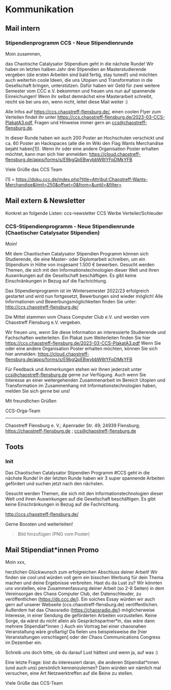 # Kommunikation


## Mail intern

### Stipendienprogramm CCS - Neue Stipendienrunde

Moin zusammen,

das Chaotische Catalysator Stipendium geht in die nächste Runde!
Wir haben im letzten halben Jahr drei Stipendien an Masterstudierende vergeben (die ersten Arbeiten sind bald fertig, stay tuned!) und möchten auch weiterhin coole Ideen, die uns Utopien und Transformation in die Gesellschaft bringen, unterstützen. Dafür haben wir Geld für zwei weitere Semester vom CCC e.V. bekommen und freuen uns nun auf spannende Einreichungen! Wenn ihr selbst demnächst eine Masterarbeit schreibt, reicht sie bei uns ein, wenn nicht, leitet diese Mail weiter :)

Alle Infos auf https://ccs.chaostreff-flensburg.de/, einen coolen Flyer zum Verteilen findet ihr unter https://ccs.chaostreff-flensburg.de/2023-03-CCS-PlakatA3.pdf, Fragen und Hinweise immer gern an ccs@chaostreff-flensburg.de.

In dieser Runde haben wir auch 200 Poster an Hochschulen verschickt und ca. 60 Poster an Hackspaces (alle die im Wiki den Flag Wants Merchandise bejaht haben[1]). Wenn ihr oder eine andere Organisation Poster erhalten möchtet, kann man sich hier anmelden: https://cloud.chaostreff-flensburg.de/apps/forms/s/E9bgQpEBwybbW6tYFpDMkYFB

Viele Grüße
das CCS Team

[1] = https://doku.ccc.de/index.php?title=Attribut:Chaostreff-Wants-Merchandise&limit=250&offset=0&from=&until=&filter=


## Mail extern & Newsletter

Konkret an folgende Listen:
ccs-newsletter
CCS Werbe Verteiler/Schleuder

### CCS-Stipendienprogramm - Neue Stipendienrunde (Chaotischer Catalysator Stipendien)


Moin!

Mit dem Chaotischen Catalysator Stipendien Programm können sich Studierende, die eine Master- oder Diplomarbeit schreiben, um ein Stipendium in Höhe von insgesamt 1.500 € bewerben. Gesucht werden Themen, die sich mit den Informationstechnologien dieser Welt und ihren Auswirkungen auf die Gesellschaft beschäftigen. Es gibt keine Einschränkungen in Bezug auf die Fachrichtung.

Das Stipendienprogramm ist im Wintersemester 2022/23 erfolgreich gestartet und wird nun fortgesetzt, Bewerbungen sind wieder möglich!
Alle Informationen und Bewerbungsmöglichkeiten finden Sie unter: http://ccs.chaostreff-flensburg.de/

Die Mittel stammen vom Chaos Computer Club e.V. und werden vom Chaostreff Flensburg e.V. vergeben.

Wir freuen uns, wenn Sie diese Information an interessierte Studierende und Fachschaften weiterleiten.
Ein Plakat zum Weiterleiten finden Sie hier https://ccs.chaostreff-flensburg.de/2023-03-CCS-PlakatA3.pdf
Wenn Sie oder eine andere Organisation Poster erhalten möchten, können Sie sich hier anmelden: https://cloud.chaostreff-flensburg.de/apps/forms/s/E9bgQpEBwybbW6tYFpDMkYFB

Für Feedback und Anmerkungen stehen wir Ihnen jederzeit unter ccs@chaostreff-flensburg.de gerne zur Verfügung. Auch wenn Sie Interesse an einer weitergehenden Zusammenarbeit im Bereich Utopien und Transformation im Zusammenhang mit Informationstechnologien haben, melden Sie sich gerne bei uns!

Mit freundlichen Grüßen

CCS-Orga-Team

----
Chaostreff Flensburg e. V.; Apenrader Str. 49; 24939 Flensburg; https://chaostreff-flensburg.de ;
ccs@chaostreff-flensburg.de




## Toots

### Init
Das Chaotischen Catalysator Stipendien Programm #CCS geht in die nächste Runde! In der letzten Runde haben wir 3 super spannende Arbeiten gefördert und suchen jetzt nach den nächsten. 

Gesucht werden Themen, die sich mit den Informationstechnologien dieser Welt und ihren Auswirkungen auf die Gesellschaft beschäftigen. Es gibt keine Einschränkungen in Bezug auf die Fachrichtung.

http://ccs.chaostreff-flensburg.de/

Gerne Boosten und weiterleiten!

> Bild hinzufügen (PNG vom Poster)





## Mail Stipendiat\*innen Promo

Moin xxx,

herzlichen Glückwunsch zum erfolgreichen Abschluss deiner Arbeit!
Wir finden sie cool und würden voll gern ein bisschen Werbung für dein Thema machen und deine Ergebnisse verbreiten. Hast du da Lust zu? 
Wir könnten uns vorstellen, eine Zusammenfassung deiner Arbeit (so 2-8 Seiten) in dem Vereinsorgan des Chaos Computer Club, der Datenschleuder, zu veröffentlichen (https://ds.ccc.de/). Ein solches Essay würden wir auch gern auf unserer Webseite (ccs.chaostreff-flensburg.de) veröffentlichen. 
Außerdem hat das Chaosradio (https://chaosradio.de/) möglicherweise Interesse, in einer Sendung die geförderten Arbeiten vorzustellen. Keine Sorge, da wärst du nicht allein als Gesprächspartner\*in, das wäre dann mehrere Stipendiat\*innen :)
Auch ein Vortrag bei einer chaosnahen Veranstaltung wäre großartig! Da fielen uns beispielsweise die [hier Veranstaltungen vorschlagen] oder der Chaos Communications Congress im Dezember ein. 

Schreib uns doch bitte, ob du darauf Lust hättest und wenn ja, auf was :)

Eine letzte Frage: bist du interessiert daran, die anderen Stipendiat\*innen (und auch uns) persönlich kennenzulernen? Dann würden wir nämlich mal versuchen, eine Art Netzwerktreffen auf die Beine zu stellen.

Viele Grüße
das CCS-Team